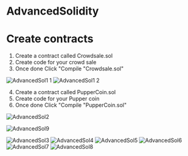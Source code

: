 # AdvancedSolidity

# Create contracts

1. Create a contract called Crowdsale.sol
2. Create code for your crowd sale
3. Once done Click "Compile "Crowdsale.sol"

![AdvancedSol1 1](https://user-images.githubusercontent.com/70985179/110689989-60504580-81b1-11eb-99cb-ccda3b2d8914.png)
![AdvancedSol1 2](https://user-images.githubusercontent.com/70985179/110690002-634b3600-81b1-11eb-869f-8d04afb192c6.png)

4. Create a contract called PupperCoin.sol
5. Create code for your Pupper coin
6. Once done Click "Compile "PupperCoin.sol"

![AdvancedSol2](https://user-images.githubusercontent.com/70985179/110690004-6514f980-81b1-11eb-984c-fe6b1caec5f8.png)

![AdvancedSol9](https://user-images.githubusercontent.com/70985179/110691140-c38ea780-81b2-11eb-894e-b58eeaf14959.png)


![AdvancedSol3](https://user-images.githubusercontent.com/70985179/110690017-680fea00-81b1-11eb-9cde-579145b7cfea.png)
![AdvancedSol4](https://user-images.githubusercontent.com/70985179/110690046-7231e880-81b1-11eb-8d14-a5615b76ac01.png)
![AdvancedSol5](https://user-images.githubusercontent.com/70985179/110690050-72ca7f00-81b1-11eb-81dc-47db8867a3c6.png)
![AdvancedSol6](https://user-images.githubusercontent.com/70985179/110690051-73631580-81b1-11eb-8124-9159084ca686.png)
![AdvancedSol7](https://user-images.githubusercontent.com/70985179/110690053-73631580-81b1-11eb-93f1-20ef79208d72.png)
![AdvancedSol8](https://user-images.githubusercontent.com/70985179/110690054-73631580-81b1-11eb-9d4f-7c1a8508ad7c.png)
